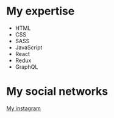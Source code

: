# My expertise
+ HTML
+ CSS
+ SASS
+ JavaScript
+ React
+ Redux
+ GraphQL

# My social networks
[My instagram](http://instagram.com/_front_end_?igshid=YmMyMTAzMzY=, "My instagram") 
